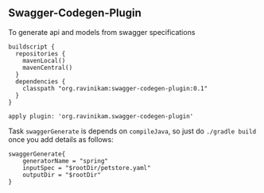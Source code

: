 ## Swagger-Codegen-Plugin
To generate api and models from swagger specifications

```
buildscript {
  repositories {
    mavenLocal()
    mavenCentral()
  }
  dependencies {
    classpath "org.ravinikam:swagger-codegen-plugin:0.1"
  }
}

apply plugin: 'org.ravinikam.swagger-codegen-plugin'
```
Task `swaggerGenerate` is depends on `compileJava`, so just do `./gradle build` once you add details as follows:

```
swaggerGenerate{
	generatorName = "spring"
	inputSpec = "$rootDir/petstore.yaml"
	outputDir = "$rootDir"
}
```
 

